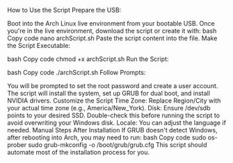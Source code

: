 
How to Use the Script
Prepare the USB:

Boot into the Arch Linux live environment from your bootable USB.
Once you're in the live environment, download the script or create it with:
bash
Copy code
nano archScript.sh
Paste the script content into the file.
Make the Script Executable:

bash
Copy code
chmod +x archScript.sh
Run the Script:

bash
Copy code
./archScript.sh
Follow Prompts:

You will be prompted to set the root password and create a user account.
The script will install the system, set up GRUB for dual boot, and install NVIDIA drivers.
Customize the Script
Time Zone: Replace Region/City with your actual time zone (e.g., America/New_York).
Disk: Ensure /dev/sdb points to your desired SSD. Double-check this before running the script to avoid overwriting your Windows disk.
Locale: You can adjust the language if needed.
Manual Steps After Installation
If GRUB doesn't detect Windows, after rebooting into Arch, you may need to run:
bash
Copy code
sudo os-prober
sudo grub-mkconfig -o /boot/grub/grub.cfg
This script should automate most of the installation process for you.
